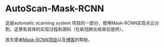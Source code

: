 # AutoScan-Mask-RCNN
这是automatic scanning system 项目的一部分，使用Mask-RCNN实现点云分割，这里有具体的实现过程和源码（在新冠肺炎结束后提供）。

首先感谢[Mask-RCNN项目](https://github.com/matterport/Mask_RCNN)以及[博客](https://engineering.matterport.com/splash-of-color-instance-segmentation-with-mask-r-cnn-and-tensorflow-7c761e238b46)的帮助。
